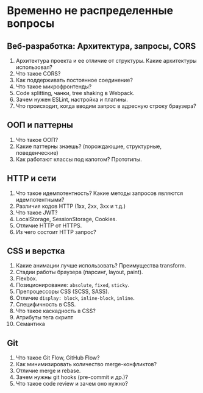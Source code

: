 # **Временно не распределенные вопросы**

## **Веб-разработка: Архитектура, запросы, CORS**
1. Архитектура проекта и ее отличие от структуры. Какие архитектуры использовал?
3. Что такое CORS?
4. Как поддерживать постоянное соединение?
5. Что такое микрофронтенды?
6. Code splitting, чанки, tree shaking в Webpack.
7. Зачем нужен ESLint, настройка и плагины.
8. Что происходит, когда вводим запрос в адресную строку браузера?

## **ООП и паттерны**
1. Что такое ООП?
2. Какие паттерны знаешь? (порождающие, структурные, поведенческие)
1. Как работают классы под капотом? Прототипы.

## **HTTP и сети**
1. Что такое идемпотентность? Какие методы запросов являются идемпотентными?
2. Различия кодов HTTP (1xx, 2xx, 3xx и т.д.)
3. Что такое JWT?
4. LocalStorage, SessionStorage, Cookies.
6. Отличие HTTP от HTTPS.
7. Из чего состоит HTTP запрос?

## **CSS и верстка**
1. Какие анимации лучше использовать? Преимущества transform.
2. Стадии работы браузера (парсинг, layout, paint).
3. Flexbox.
4. Позиционирование: `absolute`, `fixed`, `sticky`.
5. Препроцессоры CSS (SCSS, SASS).
6. Отличие `display: block`, `inline-block`, `inline`.
7. Специфичность в CSS.
8. Что такое каскадность в CSS?
9. Атрибуты тега скрипт 
10. Семантика

## **Git**
1. Что такое Git Flow, GitHub Flow?
2. Как минимизировать количество merge-конфликтов?
3. Отличие merge и rebase.
4. Зачем нужны git hooks (pre-commit и др.)?
5. Что такое code review и зачем оно нужно?